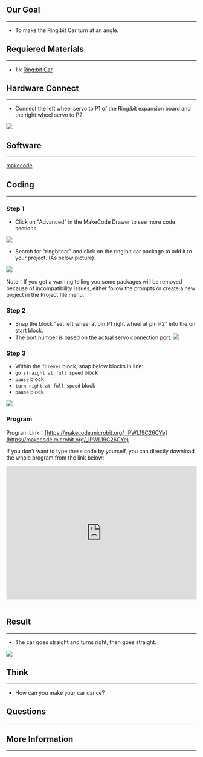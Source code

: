 ## Our Goal
---
- To make the Ring:bit Car turn at an angle.

## Requiered Materials
---
- 1 x [Ring:bit Car](https://www.elecfreaks.com/estore)

## Hardware Connect
---
- Connect the left wheel servo to P1 of the Ring:bit expansion board and the right wheel servo to P2.

![](https://i.imgur.com/jBVHea8.png)

## Software
---
[makecode](https://makecode.microbit.org/#)

## Coding
---
### Step 1
- Click on "Advanced" in the MakeCode Drawer to see more code sections.

![](https://i.imgur.com/2qCyzQ7.png)

- Search for “ringbitcar” and click on the ring:bit car package to add it to your project. (As below picture)

![](https://i.imgur.com/1Wq2Mov.jpg)

Note：If you get a warning telling you some packages will be removed because of incompatibility issues, either follow the prompts or create a new project in the Project file menu.

### Step 2

- Snap the block "set left wheel at pin P1 right wheel at pin P2" into the on start block.
- The port number is based on the actual servo connection port.
![](https://i.imgur.com/igG5TVD.png)

### Step 3

- Within the `forever` block, snap below blocks in line:
- `go straight at full speed` block
- `pause` block
- `turn right at full speed` block
- `pause` block

![](https://i.imgur.com/FRnGCpw.png)


### Program

Program Link：[https://makecode.microbit.org/_iPWL19C26CYe](https://makecode.microbit.org/_iPWL19C26CYe)

If you don't want to type these code by yourself, you can directly download the whole program from the link below:

<div style="position:relative;height:0;padding-bottom:70%;overflow:hidden;"><iframe style="position:absolute;top:0;left:0;width:100%;height:100%;" src="https://makecode.microbit.org/#pub:_iPWL19C26CYe" frameborder="0" sandbox="allow-popups allow-forms allow-scripts allow-same-origin"></iframe></div>  
---


## Result
---
- The car goes straight and turns right, then goes straight.


![](https://i.imgur.com/srKhgfm.jpg)

## Think
---
- How can you make your car dance?

## Questions
---


## More Information   
---

